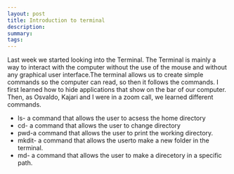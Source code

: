 ```yaml
---
layout: post
title: Introduction to terminal
description: 
summary: 
tags:
---
```


  Last week we started looking into the Terminal. The Terminal is mainly a way to interact with the computer without the use of the mouse and without any graphical user interface.The terminal allows us to create simple commands so the computer can read, so then it follows the commands. I first learned how to hide applications that show on the bar of our computer. Then, as Osvaldo, Kajari and I were in a zoom call, we learned different commands. 
  * ls- a command that allows the user to acsess the home directory 
  * cd-  a command that allows the user to change directory 
  * pwd-a command that allows the user to print the working directory.
  * mkdit- a command that allows the userto make a new folder in the terminal.
  * md- a command that allows the user to make a direcetory in a specific path.

